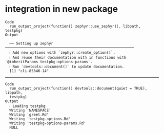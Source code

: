 # integration in new package

    Code
      run_output_project(function() zephyr::use_zephyr(), libpath, testpkg)
    Output
      
      ── Setting up zephyr ───────────────────────────────────────────────────────────
      ℹ Add new options with `zephyr::create_option()`.
      ℹ And reuse their documentation with in functions with `@inheritParams testpkg-options-params`.
      ℹ Run `devtools::document()` to update documentation.
      [1] "cli-85346-14"

---

    Code
      run_output_project(function() devtools::document(quiet = TRUE), libpath,
      testpkg)
    Output
      ℹ Loading testpkg
      Writing 'NAMESPACE'
      Writing 'greet.Rd'
      Writing 'testpkg-options.Rd'
      Writing 'testpkg-options-params.Rd'
      NULL

